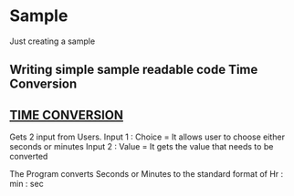 # Sample
Just creating a sample


## Writing simple sample readable code Time Conversion


## [TIME CONVERSION](https://github.com/srilakshmi3395/Sample/blob/master/Time%20Conversion%20.py)


Gets 2 input from Users.
Input 1 : Choice = It allows user to choose either seconds or minutes
Input 2 : Value = It gets the value that needs to be converted

The Program converts Seconds or Minutes to the standard format of 
Hr : min : sec
